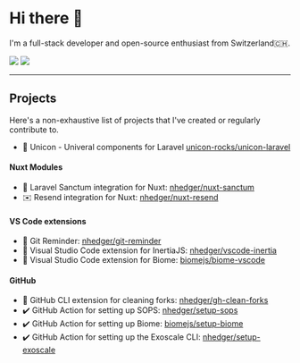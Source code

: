 # Hi there 👋

I'm a full-stack developer and open-source enthusiast from Switzerland🇨🇭.

[![](https://img.shields.io/badge/LinkedIn--_.svg?style=social&logo=linkedin)](https://www.linkedin.com/in/nhedger/)
[![](https://img.shields.io/badge/X.com--_.svg?style=social&logo=x)](https://twitter.com/nicolashedger)

---

## Projects

Here's a non-exhaustive list of projects that I've created or regularly contribute to.

- 🦄 Unicon - Univeral components for Laravel [unicon-rocks/unicon-laravel](https://github.com/unicon-rocks/unicon-laravel)

#### Nuxt Modules
- 🔑 Laravel Sanctum integration for Nuxt: [nhedger/nuxt-sanctum](https://github.com/nhedger/nuxt-sanctum)
- ✉️ Resend integration for Nuxt: [nhedger/nuxt-resend](https://github.com/nhedger/nuxt-resend)

#### VS Code extensions
- 🧩 Git Reminder: [nhedger/git-reminder](https://github.com/nhedger/git-reminder)
- 🧩 Visual Studio Code extension for InertiaJS: [nhedger/vscode-inertia](https://github.com/nhedger/vscode-inertia)
- 🧩 Visual Studio Code extension for Biome: [biomejs/biome-vscode](https://github.com/biomejs/biome-vscode)

#### GitHub
- 🧹 GitHub CLI extension for cleaning forks: [nhedger/gh-clean-forks](https://github.com/nhedger/gh-clean-forks)
- ✔️ GitHub Action for setting up SOPS: [nhedger/setup-sops](https://github.com/nhedger/setup-sops)
- ✔️ GitHub Action for setting up Biome: [biomejs/setup-biome](https://github.com/biomejs/setup-biome)
- ✔️ GitHub Action for setting up the Exoscale CLI: [nhedger/setup-exoscale](https://github.com/nhedger/setup-exoscale)
